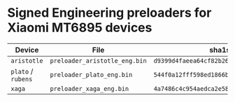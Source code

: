 # Signed Engineering preloaders for Xiaomi MT6895 devices

| Device             | File                          | sha1sum                                    |
| ------------------ | ----------------------------- | ------------------------------------------ |
| `aristotle`        | `preloader_aristotle_eng.bin` | `d9399d4faeea64cf82b2675aa6b26bd8cbd75e36` |
| `plato` / `rubens` | `preloader_plato_eng.bin`     | `544f0a12fff598ed1866b695398d3b193b3ffc58` |
| `xaga`             | `preloader_xaga_eng.bin`      | `4a7486c4c954aedca2e585ac92e5bd640bfa6bee` |
